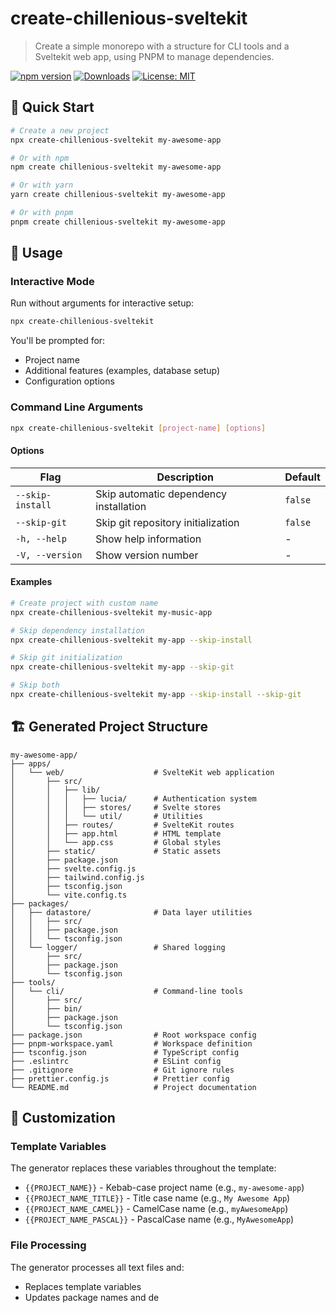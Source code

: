 # create-chillenious-sveltekit

> Create a simple monorepo with a structure for CLI tools and a Sveltekit web app, using PNPM to manage dependencies.

[![npm version](https://badge.fury.io/js/create-chillenious-sveltekit.svg)](https://www.npmjs.com/package/create-chillenious-sveltekit)
[![Downloads](https://img.shields.io/npm/dm/create-chillenious-sveltekit.svg)](https://www.npmjs.com/package/create-chillenious-sveltekit)
[![License: MIT](https://img.shields.io/badge/License-MIT-yellow.svg)](https://opensource.org/licenses/MIT)

## 🚀 Quick Start

```bash
# Create a new project
npx create-chillenious-sveltekit my-awesome-app

# Or with npm
npm create chillenious-sveltekit my-awesome-app

# Or with yarn
yarn create chillenious-sveltekit my-awesome-app

# Or with pnpm
pnpm create chillenious-sveltekit my-awesome-app
```

## 📖 Usage

### Interactive Mode

Run without arguments for interactive setup:

```bash
npx create-chillenious-sveltekit
```

You'll be prompted for:
- Project name
- Additional features (examples, database setup)
- Configuration options

### Command Line Arguments

```bash
npx create-chillenious-sveltekit [project-name] [options]
```

#### Options

| Flag | Description | Default |
|------|-------------|---------|
| `--skip-install` | Skip automatic dependency installation | `false` |
| `--skip-git` | Skip git repository initialization | `false` |
| `-h, --help` | Show help information | - |
| `-V, --version` | Show version number | - |

#### Examples

```bash
# Create project with custom name
npx create-chillenious-sveltekit my-music-app

# Skip dependency installation
npx create-chillenious-sveltekit my-app --skip-install

# Skip git initialization
npx create-chillenious-sveltekit my-app --skip-git

# Skip both
npx create-chillenious-sveltekit my-app --skip-install --skip-git
```

## 🏗️ Generated Project Structure

```
my-awesome-app/
├── apps/
│   └── web/                    # SvelteKit web application
│       ├── src/
│       │   ├── lib/
│       │   │   ├── lucia/      # Authentication system
│       │   │   ├── stores/     # Svelte stores
│       │   │   └── util/       # Utilities
│       │   ├── routes/         # SvelteKit routes
│       │   ├── app.html        # HTML template
│       │   └── app.css         # Global styles
│       ├── static/             # Static assets
│       ├── package.json
│       ├── svelte.config.js
│       ├── tailwind.config.js
│       ├── tsconfig.json
│       └── vite.config.ts
├── packages/
│   ├── datastore/              # Data layer utilities
│   │   ├── src/
│   │   ├── package.json
│   │   └── tsconfig.json
│   └── logger/                 # Shared logging
│       ├── src/
│       ├── package.json
│       └── tsconfig.json
├── tools/
│   └── cli/                    # Command-line tools
│       ├── src/
│       ├── bin/
│       ├── package.json
│       └── tsconfig.json
├── package.json                # Root workspace config
├── pnpm-workspace.yaml         # Workspace definition
├── tsconfig.json               # TypeScript config
├── .eslintrc                   # ESLint config
├── .gitignore                  # Git ignore rules
├── prettier.config.js          # Prettier config
└── README.md                   # Project documentation
```

## 🔧 Customization

### Template Variables

The generator replaces these variables throughout the template:

- `{{PROJECT_NAME}}` - Kebab-case project name (e.g., `my-awesome-app`)
- `{{PROJECT_NAME_TITLE}}` - Title case name (e.g., `My Awesome App`)
- `{{PROJECT_NAME_CAMEL}}` - CamelCase name (e.g., `myAwesomeApp`)
- `{{PROJECT_NAME_PASCAL}}` - PascalCase name (e.g., `MyAwesomeApp`)

### File Processing

The generator processes all text files and:

- Replaces template variables
- Updates package names and de
